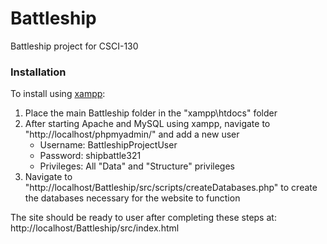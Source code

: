 # Battleship
Battleship project for CSCI-130

### Installation
To install using [xampp](https://www.apachefriends.org/download.html): 
1. Place the main Battleship folder in the "xampp\htdocs" folder 
2. After starting Apache and MySQL using xampp, navigate to "http://localhost/phpmyadmin/" and add a new user
   - Username: BattleshipProjectUser 
   - Password: shipbattle321
   - Privileges: All "Data" and "Structure" privileges
3. Navigate to "http://localhost/Battleship/src/scripts/createDatabases.php" to create the databases necessary for the website to function

The site should be ready to user after completing these steps at: http://localhost/Battleship/src/index.html
